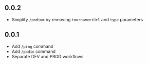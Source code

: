 ## 0.0.2
* Simplify `/podium` by removing `tournamentUrl` and `type` parameters

## 0.0.1
* Add `/ping` command
* Add `/podio` command
* Separate DEV and PROD workflows
